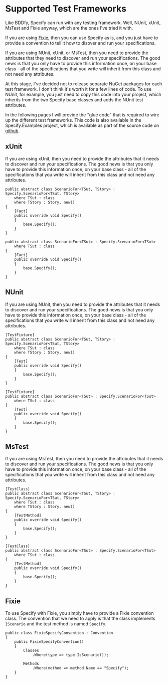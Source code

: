 # Supported Test Frameworks
Like BDDfy, Specify can run with any testing framework. Well, NUnit, xUnit, MsTest and Fixie anyway, which are the ones I've tried it with. 

If you are using [Fixie](http://fixie.github.io/), then you can use Specify as is, and you just have to provide a convention to tell it how to disover and run your specifications.

If you are using NUnit, xUnit, or MsTest, then you need to provide the attributes that they need to discover and run your specifications. The good news is that you only have to provide this information once, on your base class - all of the specifications that you write will inherit from this class and not need any attributes. 

At this stage, I've decided not to release separate NuGet packages for each test framework. I don't think it's worth it for a few lines of code. To use NUnit, for example, you just need to copy this code into your project, which inherits from the two Specify base classes and adds the NUnit test attributes.

In the following pages I will provide the "glue code" that is required to wire up the different test frameworks. This code is also available in the Specify.Examples project, which is available as part of the source code on [github](https://github.com/mwhelan/Specify/tree/master/src/Specify.Examples).

## xUnit
If you are using xUnit, then you need to provide the attributes that it needs to discover and run your specifications. The good news is that you only have to provide this information once, on your base class - all of the specifications that you write will inherit from this class and not need any attributes.

	public abstract class ScenarioFor<TSut, TStory> : Specify.ScenarioFor<TSut, TStory>
	    where TSut : class
	    where TStory : Story, new()
	{
	    [Fact]
	    public override void Specify()
	    {
	        base.Specify();
	    }
	}
	
	public abstract class ScenarioFor<TSut> : Specify.ScenarioFor<TSut>
	    where TSut : class
	{
	    [Fact]
	    public override void Specify()
	    {
	        base.Specify();
	    }
	}

## NUnit
If you are using NUnit, then you need to provide the attributes that it needs to discover and run your specifications. The good news is that you only have to provide this information once, on your base class - all of the specifications that you write will inherit from this class and not need any attributes.

	[TestFixture]
	public abstract class ScenarioFor<TSut, TStory> : Specify.ScenarioFor<TSut, TStory>
	    where TSut : class
	    where TStory : Story, new()
	{
	    [Test]
	    public override void Specify()
	    {
	        base.Specify();
	    }
	}
	
	[TestFixture]
	public abstract class ScenarioFor<TSut> : Specify.ScenarioFor<TSut> 
	    where TSut : class
	{
	    [Test]
	    public override void Specify()
	    {
	        base.Specify();
	    }
	}

## MsTest
If you are using MsTest, then you need to provide the attributes that it needs to discover and run your specifications. The good news is that you only have to provide this information once, on your base class - all of the specifications that you write will inherit from this class and not need any attributes.

	[TestClass]
	public abstract class ScenarioFor<TSut, TStory> : Specify.ScenarioFor<TSut, TStory>
	    where TSut : class
	    where TStory : Story, new()
	{
	    [TestMethod]
	    public override void Specify()
	    {
	        base.Specify();
	    }
	}

	[TestClass]
	public abstract class ScenarioFor<TSut> : Specify.ScenarioFor<TSut>
	    where TSut : class
	{
	    [TestMethod]
	    public override void Specify()
	    {
	        base.Specify();
	    }
	}

## Fixie
To use Specify with Fixie, you simply have to provide a Fixie convention class. The convention that we need to apply is that the class implements `IScenario` and the test method is named `Specify`.

	public class FixieSpecifyConvention : Convention
	{
	    public FixieSpecifyConvention()
	    {
	        Classes
	            .Where(type => type.IsScenario());
	
	        Methods
	            .Where(method => method.Name == "Specify");
	    }
	}